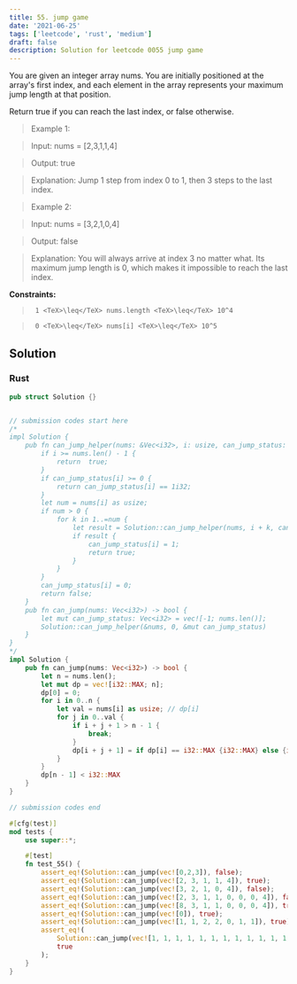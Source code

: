 ```yaml
---
title: 55. jump game
date: '2021-06-25'
tags: ['leetcode', 'rust', 'medium']
draft: false
description: Solution for leetcode 0055 jump game
---
```


 

  You are given an integer array nums. You are initially positioned at the array's first index, and each element in the array represents your maximum jump length at that position.

  Return true if you can reach the last index, or false otherwise.

   

 >   Example 1:

  

 >   Input: nums <TeX>=</TeX> [2,3,1,1,4]

 >   Output: true

 >   Explanation: Jump 1 step from index 0 to 1, then 3 steps to the last index.

  

 >   Example 2:

  

 >   Input: nums <TeX>=</TeX> [3,2,1,0,4]

 >   Output: false

 >   Explanation: You will always arrive at index 3 no matter what. Its maximum jump length is 0, which makes it impossible to reach the last index.

  

   

  **Constraints:**

  

 >   	1 <TeX>\leq</TeX> nums.length <TeX>\leq</TeX> 10^4

 >   	0 <TeX>\leq</TeX> nums[i] <TeX>\leq</TeX> 10^5


## Solution
### Rust
```rust
pub struct Solution {}


// submission codes start here
/*
impl Solution {
    pub fn can_jump_helper(nums: &Vec<i32>, i: usize, can_jump_status: &mut Vec<i32>) -> bool {
        if i >= nums.len() - 1 {
            return  true;
        }
        if can_jump_status[i] >= 0 {
            return can_jump_status[i] == 1i32;
        }
        let num = nums[i] as usize;
        if num > 0 {
            for k in 1..=num {
                let result = Solution::can_jump_helper(nums, i + k, can_jump_status);
                if result {
                    can_jump_status[i] = 1;
                    return true;
                }
            }
        }
        can_jump_status[i] = 0;
        return false;
    }
    pub fn can_jump(nums: Vec<i32>) -> bool {
        let mut can_jump_status: Vec<i32> = vec![-1; nums.len()]; 
        Solution::can_jump_helper(&nums, 0, &mut can_jump_status)
    }
}
*/
impl Solution {
    pub fn can_jump(nums: Vec<i32>) -> bool {
        let n = nums.len();
        let mut dp = vec![i32::MAX; n];
        dp[0] = 0;
        for i in 0..n {
            let val = nums[i] as usize; // dp[i]
            for j in 0..val {
                if i + j + 1 > n - 1 {
                    break;
                }
                dp[i + j + 1] = if dp[i] == i32::MAX {i32::MAX} else {i32::min(dp[i + j + 1], dp[i] + 1)};
            }
        }
        dp[n - 1] < i32::MAX
    }
}

// submission codes end

#[cfg(test)]
mod tests {
    use super::*;

    #[test]
    fn test_55() {
        assert_eq!(Solution::can_jump(vec![0,2,3]), false);
        assert_eq!(Solution::can_jump(vec![2, 3, 1, 1, 4]), true);
        assert_eq!(Solution::can_jump(vec![3, 2, 1, 0, 4]), false);
        assert_eq!(Solution::can_jump(vec![2, 3, 1, 1, 0, 0, 0, 4]), false);
        assert_eq!(Solution::can_jump(vec![8, 3, 1, 1, 0, 0, 0, 4]), true);
        assert_eq!(Solution::can_jump(vec![0]), true);
        assert_eq!(Solution::can_jump(vec![1, 1, 2, 2, 0, 1, 1]), true);
        assert_eq!(
            Solution::can_jump(vec![1, 1, 1, 1, 1, 1, 1, 1, 1, 1, 1, 1, 0]),
            true
        );
    }
}

```
